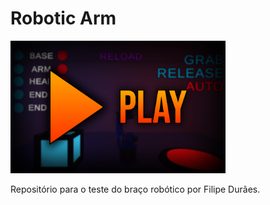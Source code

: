 # Robotic Arm
<a href="https://fhdduraes.itch.io/robotic-arm-test">
<img src="https://github.com/filipeduraes/RoboticArm_Test/blob/main/RoboticArm_Play.png" alt="Game Image" width="344" height="212"> </a>
<p>Repositório para o teste do braço robótico por Filipe Durães.</p>
